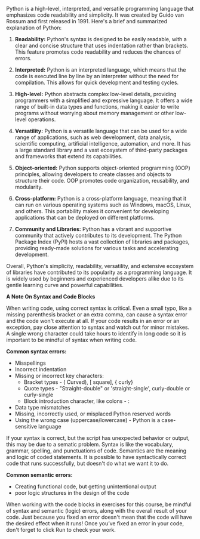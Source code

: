 Python is a high-level, interpreted, and versatile programming language that emphasizes code readability and simplicity. It was created by Guido van Rossum and first released in 1991. Here's a brief and summarized explanation of Python:

1. **Readability:** Python's syntax is designed to be easily readable, with a clear and concise structure that uses indentation rather than brackets. This feature promotes code readability and reduces the chances of errors.

2. **Interpreted:** Python is an interpreted language, which means that the code is executed line by line by an interpreter without the need for compilation. This allows for quick development and testing cycles.

3. **High-level:** Python abstracts complex low-level details, providing programmers with a simplified and expressive language. It offers a wide range of built-in data types and functions, making it easier to write programs without worrying about memory management or other low-level operations.

4. **Versatility:** Python is a versatile language that can be used for a wide range of applications, such as web development, data analysis, scientific computing, artificial intelligence, automation, and more. It has a large standard library and a vast ecosystem of third-party packages and frameworks that extend its capabilities.

5. **Object-oriented:** Python supports object-oriented programming (OOP) principles, allowing developers to create classes and objects to structure their code. OOP promotes code organization, reusability, and modularity.

6. **Cross-platform:** Python is a cross-platform language, meaning that it can run on various operating systems such as Windows, macOS, Linux, and others. This portability makes it convenient for developing applications that can be deployed on different platforms.

7. **Community and Libraries:** Python has a vibrant and supportive community that actively contributes to its development. The Python Package Index (PyPI) hosts a vast collection of libraries and packages, providing ready-made solutions for various tasks and accelerating development.

Overall, Python's simplicity, readability, versatility, and extensive ecosystem of libraries have contributed to its popularity as a programming language. It is widely used by beginners and experienced developers alike due to its gentle learning curve and powerful capabilities.

**A Note On Syntax and Code Blocks**

When writing code, using correct syntax is critical. Even a small typo, like a missing parenthesis bracket or an extra comma, can cause a syntax error and the code won't execute at all. If your code results in an error or an exception, pay close attention to syntax and watch out for minor mistakes. A single wrong character could take hours to identify in long code so it is important to be mindful of syntax when writing code. 

**Common syntax errors:**

- Misspellings
- Incorrect indentation
- Missing or incorrect key characters:
  - Bracket types - ( Curved), [ square], { curly}
  - Quote types - "Straight-double" or 'straight-single', curly-double or curly-single
  - Block introduction character, like colons - :
- Data type mismatches
- Missing, incorrectly used, or misplaced Python reserved words
- Using the wrong case (uppercase/lowercase) - Python is a case-sensitive language

If your syntax is correct, but the script has unexpected behavior or output, this may be due to a sematic problem. Syntax is like the vocabulary, grammar, spelling, and punctuations of code. Semantics are the meaning and logic of coded statements. It is possible to have syntactically correct code that runs successfully, but doesn't do what we want it to do.

**Common semantic errors:**
- Creating functional code, but getting unintentional output
- poor logic structures in the design of the code

When working with the code blocks in exercises for this course, be mindful of syntax and semantic (logic) errors, along with the overall result of your code. Just because you fixed an error doesn't mean that the code will have the desired effect when it runs! Once you’ve fixed an error in your code, don't forget to click Run to check your work.